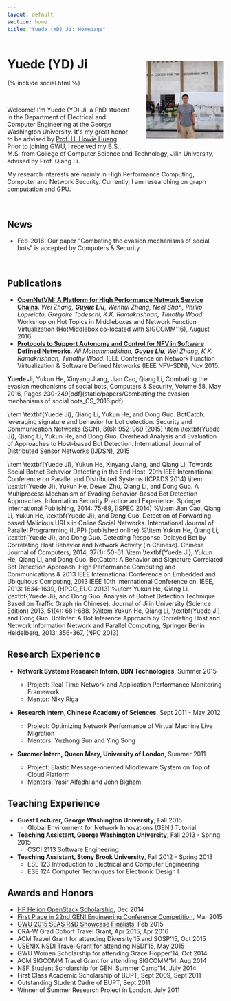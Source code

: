 ```yaml
---
layout: default
section: home
title: "Yuede (YD) Ji: Homepage"
---
```

<img src="static/info/profile.jpg" class="img-thumbnail" width="180px" style="float:right; margin-left:30px; margin-top:35px; margin-bottom:10px;">

# Yuede (YD) Ji
{% include social.html %}

&nbsp;

Welcome! I’m Yuede (YD) Ji, a PhD student in the Department of Electrical and Computer Engineering at the George Washington University. It's my great honor to be advised by [Prof. H. Howie Huang](https://csl.seas.gwu.edu). Prior to joining GWU, I received my B.S., M.S. from College of Computer Science and Technology, Jilin University, advised by Prof. Qiang Li.

My research interests are mainly in High Performance Computing, Computer and Network Security. Currently, I am researching on graph computation and GPU.

&nbsp;

## News
  * Feb-2016:  Our paper "Combating the evasion mechanisms of social bots" is accepted by Computers & Security. 

&nbsp;

## Publications
  * **[OpenNetVM: A Platform for High Performance Network Service Chains](static/papers/16-HotMiddlebox-onvm.pdf)**. *Wei Zhang, **Guyue Liu**, Wenhui Zhang, Neel Shah, Phillip Lopreiato, Gregoire Todeschi, K.K. Ramakrishnan, Timothy Wood.* Workshop on Hot Topics in Middleboxes and Network Function Virtualization (HotMiddlebox co-located with SIGCOMM'16), August 2016.
  * **[Protocols to Support Autonomy and Control for NFV in Software Defined Networks](static/papers/15-IEEE-NFVSDN-protocol.pdf)**. *Ali Mohammadkhan, **Guyue Liu**, Wei Zhang, K.K. Ramakrishnan, Timothy Wood.* IEEE Conference on Network Function Virtualization & Software Defined Networks (IEEE NFV-SDN), Nov 2015.

**Yuede Ji**, Yukun He, Xinyang Jiang, Jian Cao, Qiang Li, Combating the evasion mechanisms of social bots, Computers \& Security, Volume 58, May 2016, Pages 230-249[pdf](static/papers/Combating the evasion mechanisms of social bots_CS_2016.pdf)

\item  \textbf{Yuede Ji}, Qiang Li, Yukun He, and Dong Guo. BotCatch: leveraging signature and behavior for bot detection. Security and Communication Networks (SCN), 8(6): 952-969 (2015)
\item \textbf{Yuede Ji}, Qiang Li, Yukun He, and Dong Guo. Overhead Analysis and Evaluation of Approaches to Host-based Bot Detection. International Journal of Distributed Sensor Networks (IJDSN), 2015

\item \textbf{Yuede Ji}, Yukun He, Xinyang Jiang, and Qiang Li. Towards Social Botnet Behavior Detecting in the End Host. 20th IEEE International Conference on Parallel and Distributed Systems (ICPADS 2014)
\item  \textbf{Yuede Ji}, Yukun He, Dewei Zhu, Qiang Li, and Dong Guo. A Multiprocess Mechanism of Evading Behavior-Based Bot Detection Approaches. Information Security Practice and Experience. Springer International Publishing, 2014: 75-89, (ISPEC 2014)
%\item  Jian Cao, Qiang Li, Yukun He, \textbf{Yuede Ji}, and Dong Guo. Detection of Forwarding-based Malicious URLs in Online Social Networks. International Journal of Parallel Programming (IJPP) (published online)
%\item Yukun He, Qiang Li, \textbf{Yuede Ji}, and Dong Guo. Detecting Response-Delayed Bot by Correlating Host Behavior and Network Activity (in Chinese). Chinese Journal of Computers, 2014, 37(1): 50-61.
\item \textbf{Yuede Ji}, Yukun He, Qiang Li, and Dong Guo. BotCatch: A Behavior and Signature Correlated Bot Detection Approach. High Performance Computing and Communications \& 2013 IEEE International Conference on Embedded and Ubiquitous Computing, 2013 IEEE 10th International Conference on. IEEE, 2013: 1634-1639, (HPCC\_EUC 2013)
%\item Yukun He, Qiang Li, \textbf{Yuede Ji}, and Dong Guo. Analysis of Botnet Detection Technique Based on Traffic Graph (in Chinese). Journal of Jilin University (Science Edition) 2013, 51(4): 681-688.
%\item Yukun He, Qiang Li, \textbf{Yuede Ji}, and Dong Guo. BotInfer: A Bot Inference Approach by Correlating Host and Network Information Network and Parallel Computing, Springer Berlin Heidelberg, 2013: 356-367, (NPC 2013)

## Research Experience
  * **Network Systems Research Intern, BBN Technologies**, Summer 2015
    * Project: Real Time Network and Application Performance Monitoring Framework
    * Mentor: Niky Riga

  * **Research Intern, Chinese Academy of Sciences**, Sept 2011 - May 2012
    * Project: Optimizing Network Performance of Virtual Machine Live Migration
    * Mentors: Yuzhong Sun and Ying Song

  * **Summer Intern, Queen Mary, University of London**, Summer 2011
    * Project: Elastic Message-oriented Middleware System on Top of Cloud Platform
    * Mentors: Yasir Alfadhl and John Bigham

## Teaching Experience
  * **Guest Lecturer, George Washington University**, Fall 2015
    * Global Environment for Network Innovations (GENI) Tutorial
  * **Teaching Assistant, George Washington University**, Fall 2013 - Spring 2015
    * CSCI 2113 Software Engineering
  * **Teaching Assistant, Stony Brook University**, Fall 2012 - Spring 2013
    * ESE 123 Introduction to Electrical and Computer Engineering
    * ESE 124 Computer Techniques for Electronic Design I

## Awards and Honors
  * [HP Helion OpenStack Scholarship](http://community.hpe.com/t5/Grounded-in-the-Cloud/HP-Announces-Winners-of-Women-of-OpenStack-Scholarship-Program/ba-p/6680603#.VoW1hxqANBd), Dec 2014
  * [First Place in 22nd GENI Engineering Conference Competition](http://it.gwu.edu/winners-gec22-student-competition-announced), Mar 2015
  * [GWU 2015 SEAS R&D Showcase Finalists](http://gwtoday.gwu.edu/2015-seas-research-and-development-showcase-spurs-innovation), Feb 2015
  * CRA-W Grad Cohort Travel Grant, Apr 2015, Apr 2016
  * ACM Travel Grant for attending Diversity’15 and SOSP’15, Oct 2015
  * USENIX NSDI Travel Grant for attending NSDI'15, May 2015
  * GWU Women Scholarship for attending Grace Hopper'14, Oct 2014
  * ACM SIGCOMM Travel Grant for attending SIGCOMM’14, Aug 2014
  * NSF Student Scholarship for GENI Summer Camp'14, July 2014
  * First Class Academic Scholarship of BUPT, Sept 2009, Sept 2011
  * Outstanding Student Cadre of BUPT, Sept 2011
  * Winner of Summer Research Project in London, July 2011
